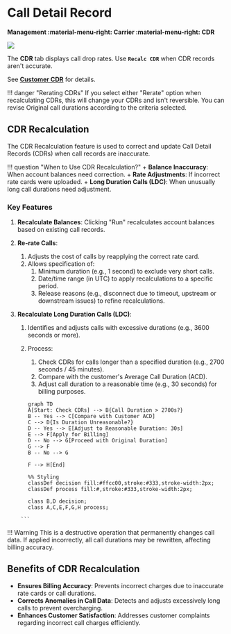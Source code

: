 # Call Detail Record

**Management :material-menu-right: Carrier :material-menu-right: CDR**

<img src= "/carrier/img/carriercdr.png">

The **CDR** tab displays call drop rates. Use **`Recalc CDR`** when CDR records aren't accurate.

See [**Customer CDR**](https://docs.connexcs.com/customer/cdr/#recalculate-cdr) for details.

!!! danger "Rerating CDRs"
    If you select either "Rerate" option when recalculating CDRs, this will change your CDRs and isn't reversible. You can revise Original call durations according to the criteria selected.

## CDR Recalculation

The CDR Recalculation feature is used to correct and update Call Detail Records (CDRs) when call records are inaccurate.

!!! question "When to Use CDR Recalculation?"
    + **Balance Inaccuracy**: When account balances need correction.
    + **Rate Adjustments**: If incorrect rate cards were uploaded.
    + **Long Duration Calls (LDC)**: When unusually long call durations need adjustment.

### Key Features

1. **Recalculate Balances**:
Clicking "Run" recalculates account balances based on existing call records.

2. **Re-rate Calls**:
   1. Adjusts the cost of calls by reapplying the correct rate card.
   2. Allows specification of:
         1. Minimum duration (e.g., 1 second) to exclude very short calls.
         2. Date/time range (in UTC) to apply recalculations to a specific period.
         3. Release reasons (e.g., disconnect due to timeout, upstream or downstream issues) to refine recalculations.

3. **Recalculate Long Duration Calls (LDC)**:
      1. Identifies and adjusts calls with excessive durations (e.g., 3600 seconds or more).
      2. Process:
            1. Check CDRs for calls longer than a specified duration (e.g., 2700 seconds / 45 minutes).
            2. Compare with the customer's Average Call Duration (ACD).
            3. Adjust call duration to a reasonable time (e.g., 30 seconds) for billing purposes.

            ```mermaid
            graph TD
            A[Start: Check CDRs] --> B{Call Duration > 2700s?}
            B -- Yes --> C[Compare with Customer ACD]
            C --> D{Is Duration Unreasonable?}
            D -- Yes --> E[Adjust to Reasonable Duration: 30s]
            E --> F[Apply for Billing]
            D -- No --> G[Proceed with Original Duration]
            G --> F
            B -- No --> G

            F --> H[End]

            %% Styling
            classDef decision fill:#ffcc00,stroke:#333,stroke-width:2px;
            classDef process fill:#,stroke:#333,stroke-width:2px;

            class B,D decision;
            class A,C,E,F,G,H process;
        ```

!!! Warning
    This is a destructive operation that permanently changes call data.
    If applied incorrectly, all call durations may be rewritten, affecting billing accuracy.

## Benefits of CDR Recalculation

+ **Ensures Billing Accuracy**: Prevents incorrect charges due to inaccurate rate cards or call durations.
+ **Corrects Anomalies in Call Data**: Detects and adjusts excessively long calls to prevent overcharging.
+ **Enhances Customer Satisfaction**: Addresses customer complaints regarding incorrect call charges efficiently.